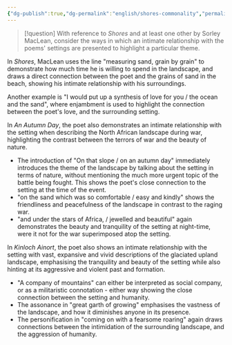 ```yaml
---
{"dg-publish":true,"dg-permalink":"english/shores-commonality","permalink":"/english/shores-commonality/"}
---
```



> [!question]
> With reference to *Shores* and at least one other by Sorley MacLean, consider the ways in which an intimate relationship with the poems' settings are presented to highlight a particular theme.

In *Shores*, MacLean uses the line "measuring sand, grain by grain" to demonstrate how much time he is willing to spend in the landscape, and draws a direct connection between the poet and the grains of sand in the beach, showing his intimate relationship with his surroundings.

Another example is "I would put up a synthesis of love for you / the ocean and the sand", where enjambment is used to highlight the connection between the poet's love, and the surrounding setting.

In *An Autumn Day*, the poet also demonstrates an intimate relationship with the setting when describing the North African landscape during war, highlighting the contrast between the terrors of war and the beauty of nature.

- The introduction of "On that slope / on an autumn day" immediately introduces the theme of the landscape by talking about the setting in terms of nature, without mentioning the much more urgent topic of the battle being fought. This shows the poet's close connection to the setting at the time of the event.
- "on the sand which was so comfortable / easy and kindly" shows the friendliness and peacefulness of the landscape in contrast to the raging war.
- "and under the stars of Africa, / jewelled and beautiful" again demonstrates the beauty and tranquility of the setting at night-time, were it not for the war superimposed atop the setting.

In *Kinloch Ainort*, the poet also shows an intimate relationship with the setting with vast, expansive and vivid descriptions of the glaciated upland landscape, emphasising the tranquility and beauty of  the setting while also hinting at its aggressive and violent past and formation.

- "A company of mountains" can either be interpreted as social company, or as a militaristic connotation - either way showing the close connection between the setting and humanity.
- The assonance in "great garth of growing" emphasises the vastness of the landscape, and how it diminishes anyone in its presence.
- The personification in "coming on with a fearsome roaring" again draws connections between the intimidation of the surrounding landscape, and the aggression of humanity.
